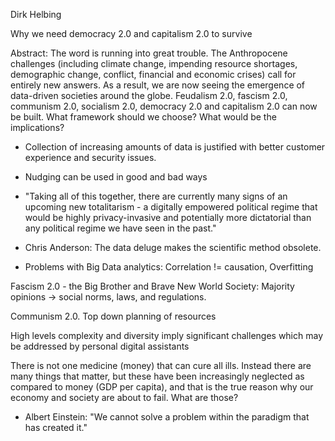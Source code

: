 Dirk Helbing

Why we need democracy 2.0 and capitalism 2.0 to survive

Abstract: The word is running into great trouble. The Anthropocene challenges (including climate change, impending resource shortages, demographic change, conflict, financial and economic crises) call for entirely new answers. As a result, we are now seeing the emergence of data-driven societies around the globe. Feudalism 2.0, fascism 2.0, communism 2.0, socialism 2.0, democracy 2.0 and capitalism 2.0 can now be built. What framework should we choose? What would be the implications?


* Collection of increasing amounts of data is justified with better customer experience and security issues.

* Nudging can be used in good and bad ways

* "Taking all of this together, there are currently many signs of an upcoming new totalitarism - a digitally empowered political regime that would be highly privacy-invasive and potentially more dictatorial than any political regime we have seen in the past."

* Chris Anderson: The data deluge makes the scientific method obsolete. 

* Problems with Big Data analytics: Correlation != causation, Overfitting


Fascism 2.0 - the Big Brother and Brave New World Society: Majority opinions -> social norms, laws, and regulations.

Communism 2.0. Top down planning of resources

High levels complexity and diversity imply significant challenges which may be addressed by personal digital assistants

There is not one medicine (money) that can
cure all ills. Instead there are many things that matter, but these have been increasingly neglected
as compared to money (GDP per capita), and that is the true reason why our economy and society
are about to fail.
What are those?

* Albert Einstein: "We cannot solve a problem within the paradigm that has created it."
